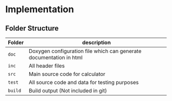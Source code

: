 # Implementation

## Folder Structure
Folder        | description
--------------| ----------------------------------------------
`doc`         | Doxygen configuration file which can generate documentation in html
`inc`         | All header files
`src`         | Main source code for calculator
`test`        | All source code and data for testing purposes
`build`       | Build output (Not included in git)
